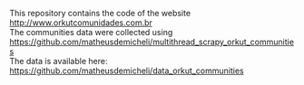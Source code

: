 This repository contains the code of the website http://www.orkutcomunidades.com.br <br>
The communities data were collected using https://github.com/matheusdemicheli/multithread_scrapy_orkut_communities <br>
The data is available here: https://github.com/matheusdemicheli/data_orkut_communities
